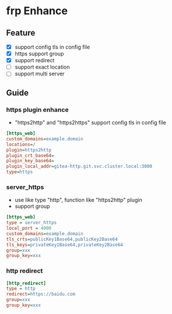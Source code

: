 # frp Enhance

## Feature
- [x] support config tls in config file
- [x] https support group
- [x] support redirect
- [ ] support exact location
- [ ] support multi server

## Guide

### https plugin enhance

* "https2http" and "https2https" support config tls in config file

```ini
[https_web]
custom_domains=example.domain
locations=/
plugin=https2http
plugin_crt_base64=
plugin_key_base64=
plugin_local_addr=gitea-http.git.svc.cluster.local:3000
type=https
```

### server_https

* use like type "http", function like "https2http" plugin
* support group

```ini
[https_web]
type = server_https
local_port = 4000
custom_domains=example.domain
tls_crts=publicKey1Base64,publicKey2Base64
tls_keys=privateKey1Base64,privateKey2Base64
group=xxx
group_key=xxx
```

### http redirect
```ini
[http_redirect]
type = http
redirect=https://baidu.com
group=xxx
group_key=xxx
```